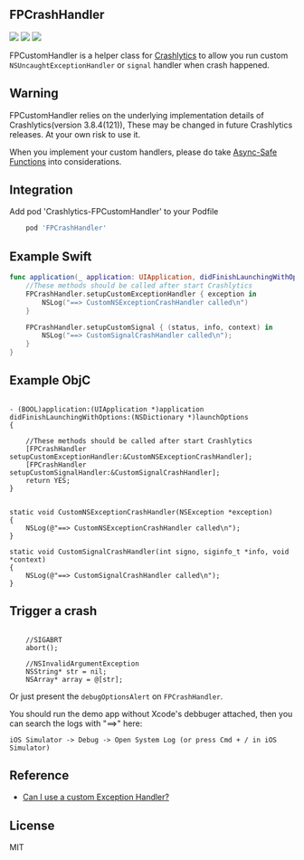 ## FPCrashHandler

![](https://img.shields.io/cocoapods/v/FPCrashHandler.svg)
![](https://img.shields.io/cocoapods/p/FPCrashHandler.svg)
![](https://img.shields.io/cocoapods/l/FPCrashHandler.svg)

FPCustomHandler is a helper class for [Crashlytics](https://fabric.io/kits/ios/crashlytics) to allow you run custom `NSUncaughtExceptionHandler` or `signal` handler when crash happened.

## Warning

FPCustomHandler relies on the underlying implementation details of Crashlytics(version 3.8.4(121)), These may be changed in future Crashlytics releases. At your own risk to use it.

When you implement your custom handlers, please do take [Async-Safe Functions](https://www.plcrashreporter.org/documentation/api/v1.2/async_safety.html) into considerations.

## Integration

Add pod 'Crashlytics-FPCustomHandler' to your Podfile

```ruby
    pod 'FPCrashHandler'
```

## Example Swift

```swift
func application(_ application: UIApplication, didFinishLaunchingWithOptions launchOptions: [UIApplicationLaunchOptionsKey: Any]?) -> Bool {
    //These methods should be called after start Crashlytics
    FPCrashHandler.setupCustomExceptionHandler { exception in
        NSLog("==> CustomNSExceptionCrashHandler called\n")
    }

    FPCrashHandler.setupCustomSignal { (status, info, context) in
        NSLog("==> CustomSignalCrashHandler called\n");
    }
}
```

## Example ObjC


```objc

- (BOOL)application:(UIApplication *)application didFinishLaunchingWithOptions:(NSDictionary *)launchOptions
{
	
	//These methods should be called after start Crashlytics
    [FPCrashHandler setupCustomExceptionHandler:&CustomNSExceptionCrashHandler];
    [FPCrashHandler setupCustomSignalHandler:&CustomSignalCrashHandler];
    return YES;
}
```

```objc

static void CustomNSExceptionCrashHandler(NSException *exception)
{
    NSLog(@"==> CustomNSExceptionCrashHandler called\n");
}

static void CustomSignalCrashHandler(int signo, siginfo_t *info, void *context)
{
    NSLog(@"==> CustomSignalCrashHandler called\n");
}

```

## Trigger a crash

```objc

	//SIGABRT
	abort();
	
	//NSInvalidArgumentException
	NSString* str = nil;
	NSArray* array = @[str];
```

Or just present the `debugOptionsAlert` on `FPCrashHandler`.

You should run the demo app without Xcode's debbuger attached, then you can search the logs with "==>" here: 

`iOS Simulator -> Debug -> Open System Log (or press Cmd + / in iOS Simulator)`

## Reference

* [Can I use a custom Exception Handler?](http://support.crashlytics.com/knowledgebase/articles/222764-can-i-use-a-custom-exception-handler)

## License

MIT
